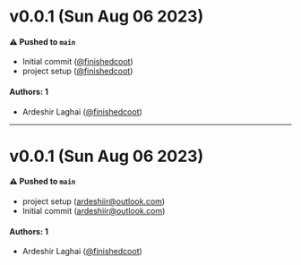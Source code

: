 # v0.0.1 (Sun Aug 06 2023)

#### ⚠️ Pushed to `main`

- Initial commit ([@finishedcoot](https://github.com/finishedcoot))
- project setup ([@finishedcoot](https://github.com/finishedcoot))

#### Authors: 1

- Ardeshir Laghai ([@finishedcoot](https://github.com/finishedcoot))

---

# v0.0.1 (Sun Aug 06 2023)

#### ⚠️ Pushed to `main`

- project setup (ardeshiir@outlook.com)
- Initial commit (ardeshiir@outlook.com)

#### Authors: 1

- Ardeshir Laghai ([@finishedcoot](https://github.com/finishedcoot))
